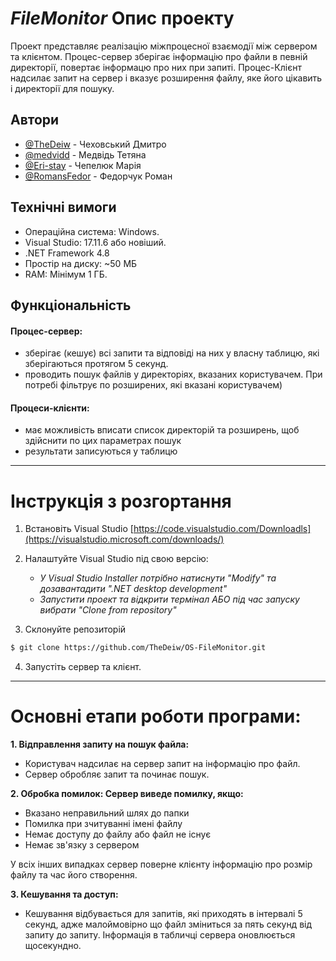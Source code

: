 # _FileMonitor_ Опис проекту
Проект представляє реалізацію міжпроцесної взаємодії між сервером та клієнтом. Процес-сервер зберігає інформацію про файли в певній директорії, повертає інформацю про них при запиті. Процес-Клієнт надсилає запит на сервер і вказує розширення файлу, яке його цікавить і директорії для пошуку. 

## Автори
- [@TheDeiw](https://github.com/TheDeiw) - Чеховський Дмитро
- [@medvidd](https://github.com/medvidd) - Медвідь Тетяна
- [@Eri-stay](https://github.com/Eri-stay) - Чепелюк Марія
- [@RomansFedor](https://github.com/RomansFedor) - Федорчук Роман

## Технічні вимоги
- Операційна система: Windows.
- Visual Studio: 17.11.6 або новіший.
- .NET Framework 4.8 
- Простір на диску: ~50 МБ
- RAM: Мінімум 1 ГБ.
## Функціональність
#### Процес-сервер:
- зберігає (кешує) всі запити та відповіді на них у власну таблицю, які зберігаються протягом 5 секунд.
- проводить пошук файлів у директоріях, вказаних користувачем. При потребі фільтрує по розширених, які вказані користувачем)
#### Процеси-клієнти:
- має можливість вписати список директорій та розширень, щоб здійснити по цих параметрах пошук
- результати записуються у таблицю
---
# Інструкція з розгортання

1. Встановіть Visual Studio
[https://code.visualstudio.com/Downloadls](https://visualstudio.microsoft.com/downloads/)

2. Налаштуйте Visual Studio під свою версію:
   - _У Visual Studio Installer потрібно натиснути "Modify" та дозавантадити ".NET desktop development"_
   - _Запустити проект та відкрити термінал АБО під час запуску вибрати "Clone from repository"_

3. Склонуйте репозиторій
```sh
$ git clone https://github.com/TheDeiw/OS-FileMonitor.git
```
4. Запустіть сервер та клієнт.

---
   
# Основні етапи роботи програми:
**1. Відправлення запиту на пошук файла:**
   - Користувач надсилає на сервер запит на інформацію про файл.
   - Сервер обробляє запит та починає пошук.

**2. Обробка помилок: Сервер виведе помилку, якщо:**
   - Вказано неправильний шлях до папки
   - Помилка при зчитуванні імені файлу
   - Немає доступу до файлу або файл не існує
   - Немає зв'язку з сервером

У всіх інших випадках сервер поверне клієнту інформацію про розмір файлу та час його створення.

**3. Кешування та доступ:**
   - Кешування відбувається для запитів, які приходять в інтервалі 5 секунд, адже малоймовірно що файл зміниться за пять секунд від запиту до запиту. Інформація в табличці сервера оновлюється щосекундно.

